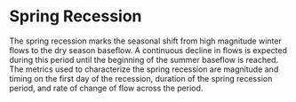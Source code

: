 # Spring Recession

The spring recession marks the seasonal shift from high magnitude winter flows to the  dry season baseflow. A continuous decline in flows is expected during this period until the beginning of the summer baseflow is reached. The metrics used to characterize the spring recession are magnitude and timing on the first day of the recession, duration of the spring recession period, and rate of change of flow across the period.

